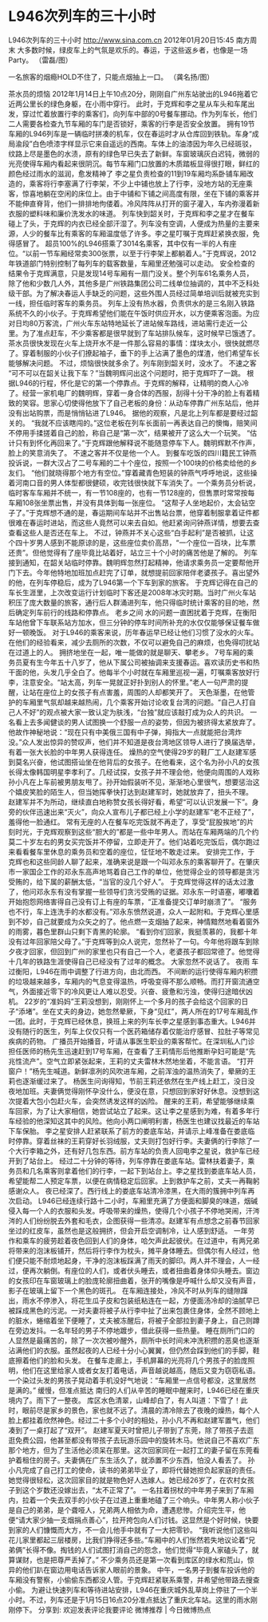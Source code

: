 # L946次列车的三十小时

L946次列车的三十小时
http://www.sina.com.cn  2012年01月20日15:45  南方周末
大多数时候，绿皮车上的气氛是欢乐的。春运，于这些返乡者，也像是一场Party。 （雷磊/图）

一名旅客的烟瘾HOLD不住了，只能点烟抽上一口。 （龚名扬/图）

茶水员的烦恼
2012年1月14日上午10点20分，刚刚自广州东站驶出的L946拖着它近两公里长的绿色身躯，在小雨中穿行。
此时，于克辉和李之星从车头和车尾出发，穿过忙着放置行李的乘客们，向列车中部的0号餐车挪动。作为列车长，他们二人需要各检查九节车厢的车门是否锁好，乘客的行李是否安全放置。
拥有19节车厢的L946列车是一辆临时拼凑的机车，仅在春运时才从仓库回到铁轨。车身“成局渝段”白色喷漆字样显示它来自遥远的西南。车体上的油漆因为年久已经斑驳，纹路上尽是墨色的水渍，原有的绿色早已失去了新鲜。车窗玻璃灰白迟钝，微弱的光亮使得车厢内看起来很阴沉。每节车厢门口放置的木质踏板显得很打眼，鲜红的颜色经过雨水的滋润，愈发精神了
李之星负责检查的11到19车厢均系卧铺车厢改造的，乘客将行李塞满了行李架，不少上中铺也放上了行李，没地方站的无座乘客，惊喜地躺在空闲的床位上。由于中铺和下铺之间高度有限，坐在下铺的乘客并不能伸直脊背，他们一排排地佝偻着。冷风阵阵从打开的窗子灌入，车内弥漫着新衣服的塑料味和廉价洗发水的味道。
列车快到韶关时，于克辉和李之星才在餐车碰上了头，于克辉的内衣已经全部汗湿了。列车没有空调，人便成为热量的主要来源，人少的餐车比有乘客的车厢温度低了许多。李之星叮嘱于克辉赶紧换衣服，免得感冒了。
超员100%的L946搭乘了3014名乘客，其中仅有一半的人有座位。“以前一节车厢经常卖300张票，以至于行李架上都躺着人。”于克辉说，2012年铁道部门特别控制了每列车的载客数量，车厢里还勉强可以走动。
安全检查的结果令于克辉满意，只是发现14号车厢有一扇门没关。整个列车61名乘务人员，除了他和少数几人外，其他多是广州铁路集团公司二线单位抽调的，其中不乏科处级干部。为了解决春运人手缺乏的问题，这些外围人员经过简单培训后就被充实到一线，担任临时客车的乘务员。
列车上没有热水器，负责供水的是三名刚入铁路系统不久的小伙子。于克辉希望他们能在午饭时供应开水，以方便乘客泡面。为应对日均80万客流，广州火车东站特地延长了进站候车路线，进站需行走近一公里。为了准点赶车，不少乘客都是很早就到了车站排队候车，这时候早已饿透了。
茶水员很快发现在火车上烧开水不是一件那么容易的事情：煤块太小，很快就燃尽了。穿着制服的小伙子们撩起袖子，垂下的手上沾满了墨色的煤渣，他们希望车长能够解决问题。
不过，烦恼很快就多余了。列车刚到韶关时，没水了。
不速之客
“可不可以在韶关让我下车？”当魏明辉问出这个问题时，把于克辉吓了一跳。
根据L946的行程，怀化是它的第一个停靠点。于克辉的解释，让精明的商人心冷了。经营一家机电厂的魏明辉，穿着一身合体的西服，刮得十分干净的脸上有着精致的笑容。思家心切使得他放下了自己老板的身份：从动车停靠广州东站后，他并没有出站购票，而是悄悄钻进了L946。
据他的观察，凡是北上列车都是要经过韶关的。
“我就不应该瞎闯的。”这位老板在列车长面前一再表达自己的懊悔，赔笑间不停用手揉搓着自己的脸，称自己是“第一次”，结果被开了这么大一个玩笑。
“估计只有到怀化再回来了。”于克辉跟他解释说不能随意停车下人。魏明辉默不作声，脸上的笑意消失了。
不速之客并不仅是他一个人。
到餐车吃饭的四川籍民工钟燕投诉说，一群大汉占了二号车厢的二十个座位，按照一个100块的价格卖给他的乡友们。
“他们就晓得那个地方有空位。”穿着藏青色短装的钟燕气呼呼地说，这些操着河南口音的男人体型都很健硕，收完钱很快就下车消失了。一个乘务员分析说，临时客车车厢并不统一，有一节108座的，也有一节128座的，但售票时常常按每车厢108张坐票出售，并没有具体到每一张座位。
“这帮子人坐地起价，太会钻空子了。”于克辉想不通的是，春运期间车站并不出售站台票，他穿着制服拿着证件都很难在春运时进站，而这些人竟然可以来去自如。他赶紧询问钟燕详情，想要去查查看这些人是否还在车上。
不过，钟燕并不关心这些“白手起利”是否被抓，让这个四十岁男人感到不能原谅的是，这些座位卖价高昂，“一个座位一百块，比车票还贵”。但他觉得有了座毕竟比站着好，站立三十个小时的痛苦他是了解的。
列车接到通知，在韶关站临时停靠。魏明辉忽然打起精神，他请求乘务员一定要帮他开门下去。今年他特地加班加点赶完了订单，就想提前回家陪伴老婆孩子。喜出望外的他，在列车停稳后，成为了L946第一个下车到家的旅客。
于克辉记得在自己的车长生涯里，上次改变运行计划临时下客还是2008年冰灾时期。当时广州火车站积压了庞大数量的旅客，通行后人群涌进列车，他只得临时统计乘客的目的地，然后确定列车前行的线路和停靠点。
老乡之间
水的问题一直困扰着于克辉，在衡阳车站他曾下车联系站方加水，但三分钟的停车时间所补充的水仅仅能够保证餐车做好一顿晚饭。
对于L946的乘客来说，历年春运早已经让他们习惯了没水的火车。在他们的经验看来，减少去厕所的次数，不仅可以避免自己的麻烦，也免得叨扰站在过道上的人。
拥挤地坐在一起，唯一能做的就是聊天、攀老乡。
7号车厢的乘务员夏有生今年五十八岁了，他从下属公司被抽调来支援春运。喜欢读历史书和热干面的他，头发几乎全白了。他每半个小时就在车厢里巡视一遍，叮嘱乘客放好行李，注意安全。“站太高，列车一晃就正好扑到别人的怀里。”老人一句严肃的提醒，让站在座位上的女孩子有点害羞，周围的人却都笑开了。
天色渐墨，在他管护的车厢里气氛却越来越热闹，几个乘客开始讨论收复台湾的问题。“自己人打自己人不好”的观点被大家一致认定为肤浅，“台独”就应该敲打成为众人的共识。
一名看上去多闻健谈的男人试图换一个舒服一点的姿势，但因为被挤得太紧放弃了。他故作神秘地说：“现在只有中美俄三国有中子弹，拇指大一点就能把台湾炸没。”众人发出惊异的赞叹声，他们并不知道是夜台湾地区领导人进行了换届选举，有着一张大长脸的中年男人获得连任。
燥热的空气使得29岁的鞋厂工人赵建军感到莫名兴奋，他试图搭讪坐在他背后的女孩子。在他看来，这个名为孙小凡的女孩长得太像韩国明星李孝利了。几经试探，女孩子并不理会他，他便向周围的人戏称孙小凡在上车前被男朋友甩了。孙开始假装听不见，渐渐地心里很气，想要惩治这个嬉皮笑脸的陌生人，但当她挥拳快打达到赵建军时，她就放弃了，扭头不理。
赵建军并不为所动，继续直白地称赞女孩长得好看，希望“可以认识发展一下”。身旁的伙伴迅速出来“灭火”，向众人宣布儿子都已经上小学的赵建军“老不正经了”，羞得他一脸通红。
常有无座的人在餐车吃完饭就不再走了，享受“屁股挨地”的片刻时光，于克辉观察到这些“胆大的”都是一些中年男人。而站在车厢两端的几个约莫二十岁左右的男女买完饭并不停留，立即走开了。他们站着吃完饭后，偶尔跑过来看看餐车里休息的乘务员和空着的座位，怔怔地不敢走过来。
安排完工作，于克辉也和这些同龄人聊了起来，准确来说是跟一个叫邓永东的乘客聊开了。在肇庆市一家国企工作的邓永东高声地骂着自己工作的单位，他觉得企业的领导都是贪污受贿的，给下属的薪酬太低，“当官的没几个好人”。
于克辉觉得这样的话太过激了，他问邓永东有没有掌握一些领导们贪污受贿的证据。邓永东一时语塞，嘟囔着开始抱怨网络害得自己没有订上有座的车票，“正准备提交订单时崩溃了”。
“服务也不行，车上连洗手的水都没有。”邓永东愤然说道，众人一起附和。于克辉心里感到不妙，自己就要成为众矢之的了。他点燃一支烟抽了起来，神情黯然地看着窗外的雨雾，暮色里群山只剩下青黑的轮廓。
“看到你们回家，我挺羡慕的，我都十年没有过年回家陪父母了。”于克辉等到众人说完，忽然补了一句。今年他将跟车到除夕夜才回家，但回到广州的家里也只有自己一个人，老婆孩子都回常德了。他觉得十几年的铁路生涯使得自己已经没有了过年的概念。
大家忽然不说话了。
夜雨
车过衡阳，L946在雨中调整了行进方向，由北而西。
不间断的运行使得车厢内积攒的垃圾越来越多，车厢内的气息变得温热，呼吸变得不那么顺畅。而打开窗流通空气，外面接近零下的冷风更让人难以忍受。兴奋、疲惫和污浊，使得归途暗伏凶机。
22岁的“准妈妈”王莉没想到，刚刚怀上一个多月的孩子会给这个回家的日子“添堵”。坐在丈夫的身边，她忽然晕厥，下身“见红”，两人所在的17号车厢乱作一团。此时，于克辉已经休息，换班上来的列车长李之星感到事态重大。L946并没有随行的医生，列车上仅仅只有一个医药箱储存着仅能治疗感冒、拉肚子等常见疾病的药物。
广播员开始播音，吁请从事医生职业的乘客帮忙。在深圳私人门诊担任医师的杨先生迅速赶到17号车厢，在查看了王莉情形后他推断孕妇可能是“先兆性流产”。空气立即紧张起来，王莉的丈夫雷林木然地坐着，不能言语。
“打开窗户！”杨先生喊道。新鲜凛冽的风吹进车厢，之前浑浊的温热消失了，晕厥的王莉也逐渐缓过来了。
杨医生问询得知，节前王莉还依然在生产线上赶工，没日没夜地加班。夫妻俩觉得刚怀孕没什么，便没在意，只想回到家好好休息。没想到这次提着大包小包赶火车，会突然诱发这样的凶险。
醒来的王莉，希望能够继续乘车回家，为了让大家相信，她尝试站立了起来。这让李之星感到为难，有着多年行车经验的他深知这其中的风险。他向小两口阐明利害，杨医生也建议找最近的车站下车保胎。
李之星安排人赶紧联系了前方的娄底车站，并请示上峰准备在娄底临时停靠。穿着丝袜的王莉穿好长羽绒服，丈夫则打包好行李。夫妻俩的行李除了一个大行李箱之外，还有好几包东西。前方车站的负责人回电李之星说，救护车已经开到了站台上。
经过二十分钟的等待，列车停靠在娄底车站。雷林扶着妻子，乘务员和几名乘客则拿着他们的行李，一起下到站台上。李之星找到娄底车站人员，希望能帮二人预定车票，以便在病情稳定后回家。上到救护车之前，丈夫一再鞠躬感谢众人。
夜已经深了。西行线上的娄底车站清冷漆黑，在大雨的簇拥中列车再次启动。
L946已经连续行路十二小时，车厢里充满了方便面和脚臭的味道，烟碱侵入每一个人的衣服和头发。呼吸带来的燥热，使得几个小孩子不停地哭闹，汗涔涔的人们纷纷脱去外套和毛衣，企图获得一些清凉。赵建军有点想念之前春节回家坐过的红皮车，虽然也是这般拥挤，但会开启空调制冷，让人感到舒适。
一年劳作和乘车的疲劳趁着夜色回到人们的身体，哈欠声此起彼伏。在过道中，有两兄弟将带来的泡沫板铺开，然后将行李作为枕头，摊平身体睡去。但偶尔有人经过，他们便只能不耐烦地起身，干净的泡沫板踩满了雨天的脚印。两人并不理会，人一经过，便再次躺倒。有座位的人们，或者伏头睡去，或者扭曲着身体仰头睡去。窗边的女孩印在车窗玻璃上的脸庞轮廓扭曲着，张开的嘴像是呼喊什么却又没有声音，影子在玻璃上留下一个黑色的斑孔。
在车厢连接处，冷风不时从列车的缝隙蹿出，雨水不停渗入，将花生瓜子皮和包装纸粘连在一起，方便面汤冷却的油腻早已被踩成黑色的污泥。一对夫妻将被子从行李中扯了出来包裹住身体，全然不顾地上的脏水，蜷缩着坐下便睡了，丈夫被冻醒后，将被子全部拉到妻子身上，自己则蹲在旁边发抖。一名年轻的男子不停地踱步，借此获得一些热量。
睡在厕所门口的人显然是最痛苦的，除了一次次被吵醒外，厕所中长时间未冲洗积攒的恶臭也逐渐沾满他们的衣服。虽然起夜的人已经十分小心翼翼，但仍然会踩到他们的手脚，鞋底擦着他们的脸和头发。
在餐车走廊上，手机屏幕的光亮将几个男孩子的脸庞照明，他们在这里给家人或者女友打着电话，声音越说越高，随后又变为窃窃私语。一个染过头发的男孩子晃动着手机没好气地说：“车厢里一点信号都没，这里居然是满的。”
缓慢，但准点抵达
南归的人们从辛苦的睡眠中醒来时，L946已经在重庆境内了。雨下了一整夜。
库区水色清翠，山峰却白了，有人叫道：下雪了！此时，眼前尽是家乡的景色，家也就不远了。清晨的清冷除去了夜晚的燥热，每个人脸上都挂着欣然神色。经过二十多个小时的相处，孙小凡不再和赵建军置气，他们凑到了一桌打起了“双开”。
赵建军夏天时曾把儿子带到了东莞，除了带孩子去逛逛免费公园，他甚至都没有带孩子去玩游乐园中的旋转木马。他说自己不喜欢广东那个地方，但为了生活他必须呆在那里。这次回家同在一起打工的妻子留在东莞看护着租住的房子。夫妻俩在广东生活久了，就添置不少东西，怕没人看丢了。
孙小凡完成了自己打工的使命，读书的弟弟毕业了，即将代替她担负起家庭的责任。她觉得很轻松，这次回家目的就是物色好人选嫁人。她已经26岁了，在农村女孩子到这个岁数还没嫁出去，“太不正常了”。
一名拄着拐杖的中年男子来到了车厢内，拉着一个失去双手的小伙子在过道上重重地磕了三个响头。中年男人称小伙子是自己的弟弟，是个聋哑人，兄弟两人相依为命，遭遇悲惨。介绍完生平，他便“请大家少抽一支烟捐点善心”，拉开挎包向人们讨钱。这显然是个好时候，快要到家的人们慷慨而大方，不一会儿他手中就有了一大把零钞。
“我听说他们这些叫花儿家里都起三层楼房，比我们挣得还多些。”车厢中的人们怅然若失地议论着“兄弟俩”长得不像。掏钱的人们试图打消自己的怨念，他们觉得“毕竟人家磕头了，就算谋财，也是把尊严丢掉了。”
不少乘务员还是第一次看到库区的绿水和荒山，惊异的他们趴在窗边用电话告诉家人眼前的景象。
中午，一名男子到餐车投诉他的车厢没有警察，小偷偷东西都没人管。于克辉赶紧联系乘警，并希望他带路去搜查小偷。
为避让快速列车和等待进站安排，L946在重庆城外乱草岗上停驻了一个半小时。不过，列车还是于1月15日16点20分准点抵达了重庆北车站。这里的雨水刚刚停下。
分享到: 欢迎发表评论我要评论
微博推荐 | 今日微博热点

